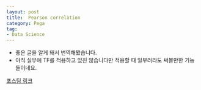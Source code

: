 ```yaml
---
layout: post
title:  Pearson correlation
category: Pega
tag:
- Data Science
---
```



- 좋은 글을 알게 돼서 번역해봤습니다.
- 아직 실무에 TF를 적용하고 있진 않습니다만 적용할 때 일부러라도 써볼만한 기능들이네요.

[포스팅 링크](https://jehyunlee.github.io/2020/05/22/Python-DS-14-10_TF_skills/)